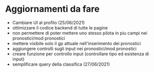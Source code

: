 # Aggiornamenti da fare

- Cambiare UI al profilo (25/06/2021)
- ottimizzare il codice backend di tutte le pagine
- non permettere di poter mettere uno stesso pilota in piu campi nei pronostici/mod pronostici
- mettere visibile solo il gp attuale nell'inserimento dei pronostici
- aggiungere controlli sugli input nei pronostici/mod pronostici
- creare funzione per controllo input (controllare tipo ed esistenza di input)
- semplificare query della classifica (27/06/2021)